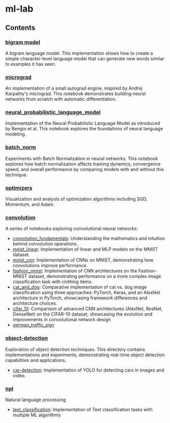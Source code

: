 # ml-lab

## Contents

### [bigram model](./bigram_model/bigram_model.ipynb)

A bigram language model. This implementation shows how to create a simple character-level language model that can generate new words similar to examples it has seen.

### [micrograd](./micrograd/micrograd.ipynb)

An implementation of a small autograd engine, inspired by Andrej Karpathy's micrograd.
This notebook demonstrates building neural networks from scratch with automatic differentiation.

### [neural_probabilistic_language_model](./neural_probabilistic_language_model/neural_probabilistic_language_model.ipynb)

Implementation of the Neural Probabilistic Language Model as introduced by Bengio et al. This notebook explores the foundations of neural language modeling.

### [batch_norm](./batch_norm/batch_norm.ipynb)

Experiments with Batch Normalization in neural networks.
This notebook explores how batch normalization affects training dynamics, convergence speed, and overall performance by comparing models with and without this technique.

### [optimizers](./optimizers/optimizers.ipynb)
Visualization and analysis of optimization algorithms including SGD, Momentum, and Adam.

### [convolution](./convolution/)
A series of notebooks exploring convolutional neural networks:
- [convolution_fundamentals](./convolution/convolution_fundamentals.ipynb): Understanding the mathematics and intuition behind convolution operations.
- [mnist_linear](./convolution/mnist_linear.ipynb): Implementation of linear and MLP models on the MNIST dataset.
- [mnist_cnn](./convolution/mnist_cnn.ipynb): Implementation of CNNs on MNIST, demonstrating how convolutions improve performance.
- [fashion_mnist](./convolution/fashion_mnist.ipynb): Implementation of CNN architectures on the Fashion-MNIST dataset, demonstrating performance on a more complex image classification task with clothing items.
- [cat_and_dog](./convolution/cat_and_dog.ipynb): Comparative implementation of cat vs. dog image classification using three approaches: PyTorch, Keras, and an AlexNet architecture in PyTorch, showcasing framework differences and architecture choices.
- [cifar_10](./convolution/cifar_10.ipynb): Comparison of advanced CNN architectures (AlexNet, ResNet, DenseNet) on the CIFAR-10 dataset, showcasing the evolution and improvements in convolutional network design
- [german_traffic_sign](./convolution/%20german_traffic_sign.ipynb)

### [object-detection](./object_detection/)
Exploration of object detection techniques. This directory contains implementations and experiments, demonstrating real-time object detection capabilities and applications.
- [car-detection](./object_detection/car_object_detection.ipynb): Implementation of YOLO for detecting cars in images and video.

### [npl](./nlp/)
Natural language processing
- [text_classification](./nlp/text_classification.ipynb): Implementation of Text classification tasks with multiple ML algorithms